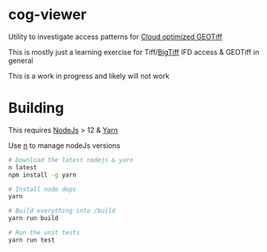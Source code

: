 # cog-viewer

Utility to investigate access patterns for [Cloud optimized GEOTiff](https://www.cogeo.org/)

This is mostly just a learning exercise for Tiff/[BigTiff](http://bigtiff.org/) IFD access & GEOTiff in general


This is a work in progress and likely will not work


# Building
This requires [NodeJs](https://nodejs.org/en/) > 12 & [Yarn](https://yarnpkg.com/en/)

Use [n](https://github.com/tj/n) to manage nodeJs versions

```bash
# Download the latest nodejs & yarn
n latest
npm install -g yarn

# Install node deps
yarn

# Build everything into /build
yarn run build

# Run the unit tests
yarn run test
```
